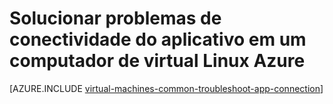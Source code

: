 <properties
    pageTitle="Solucionar problemas de acesso de aplicativo Linux VM | Microsoft Azure"
    description="Use essas etapas detalhadas de solução de problemas para isolar problemas ao conectar-se aos aplicativos executados em máquinas virtuais de Linux no Azure."
    services="virtual-machines-linux"
    documentationCenter=""
    authors="iainfoulds"
    manager="timlt"
    editor=""
    tags="top-support-issue,azure-service-management,azure-resource-manager"
    keywords="não é possível iniciar aplicativo, programa não abrir, ouvir a porta bloqueada, não é possível iniciar o programa, ouvir a porta bloqueada"/>

<tags
    ms.service="virtual-machines-linux"
    ms.workload="infrastructure-services"
    ms.tgt_pltfrm="vm-linux"
    ms.devlang="na"
    ms.topic="support-article"
    ms.date="09/27/2016"
    ms.author="iainfou"/>

# <a name="troubleshoot-application-connectivity-issues-on-a-linux-azure-virtual-machine"></a>Solucionar problemas de conectividade do aplicativo em um computador de virtual Linux Azure

[AZURE.INCLUDE [virtual-machines-common-troubleshoot-app-connection](../../includes/virtual-machines-common-troubleshoot-app-connection.md)]
